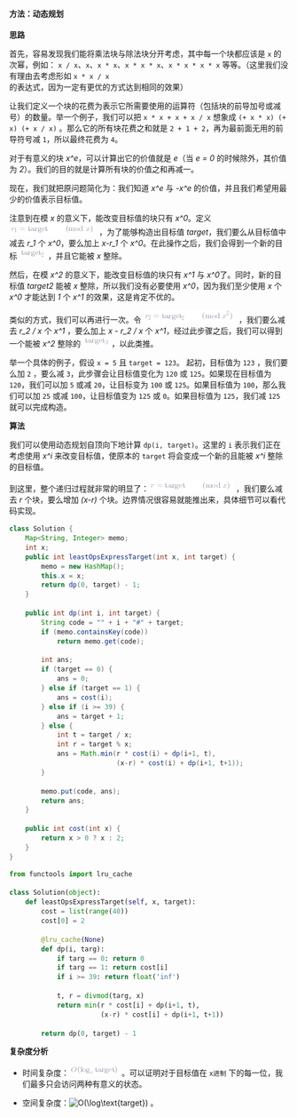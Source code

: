 #### 方法：动态规划

**思路**

首先，容易发现我们能将乘法块与除法块分开考虑，其中每一个块都应该是 `x` 的次幂，例如： `x / x`、`x`、`x * x`、`x * x * x`、`x * x * x * x` 等等。（这里我们没有理由去考虑形如 `x * x / x` 的表达式，因为一定有更优的方式达到相同的效果）

让我们定义一个块的花费为表示它所需要使用的运算符（包括块的前导加号或减号）的数量。举一个例子，我们可以把 `x * x + x + x / x` 想象成 `(+ x * x) (+ x) (+ x / x)` 。那么它的所有块花费之和就是 `2 + 1 + 2`，再为最前面无用的前导符号减 `1`，所以最终花费为 `4`。

对于有意义的块 *x^e*，可以计算出它的价值就是 *e*（当 *e = 0* 的时候除外，其价值为 *2*）。我们的目的就是计算所有块的价值之和再减一。

现在，我们就把原问题简化为：我们知道 *x^e* 与 *-x^e* 的价值，并且我们希望用最少的价值表示目标值。

注意到在模 *x* 的意义下，能改变目标值的块只有 *x^0*。定义 ![r_1=\text{target}\pmodx ](./p__r_1_=_text{target}_pmod_x_.png) ，为了能够构造出目标值 *target*，我们要么从目标值中减去 *r_1* 个 *x^0*，要么加上 *x-r_1* 个 *x^0*。在此操作之后，我们会得到一个新的目标 ![\text{target}_2 ](./p__text{target}_2_.png) ，并且它能被 *x* 整除。

然后，在模 *x^2* 的意义下，能改变目标值的块只有 *x^1* 与 *x^0*了。同时，新的目标值 *target2* 能被 *x* 整除，所以我们没有必要使用 *x^0*，因为我们至少使用 *x* 个 *x^0* 才能达到 *1* 个 *x^1* 的效果，这是肯定不优的。

类似的方式，我们可以再进行一次。令 ![r_2=\text{target}_2\pmod{x^2} ](./p__r_2_=_text{target}_2_pmod_{x^2}_.png) ，我们要么减去 *r_2 / x* 个 *x^1* ，要么加上 *x - r_2 / x* 个 *x^1*，经过此步骤之后，我们可以得到一个能被 *x^2* 整除的 ![\text{target}_3 ](./p__text{target}_3_.png) ，以此类推。

举一个具体的例子，假设 `x = 5` 且 `target = 123`。 起初，目标值为 `123` ，我们要么加 `2` ，要么减 `3`，此步骤会让目标值变化为 `120` 或 `125`。如果现在目标值为 `120`，我们可以加 `5` 或减 `20`，让目标变为 `100` 或 `125`。如果目标值为 `100`，那么我们可以加 `25` 或减 `100`，让目标值变为 `125` 或 `0`。如果目标值为 `125`，我们减 `125` 就可以完成构造。

**算法**

我们可以使用动态规划自顶向下地计算 `dp(i, target)`。这里的 `i` 表示我们正在考虑使用 *x^i* 来改变目标值，使原本的 `target` 将会变成一个新的且能被 *x^i* 整除的目标值。

到这里，整个递归过程就非常的明显了：![r=\text{target}\pmodx ](./p__r_=_text{target}_pmod_x_.png) ，我们要么减去 *r* 个块，要么增加 *(x-r)* 个块。边界情况很容易就能推出来，具体细节可以看代码实现。

```java [smjaHx5K-Java]
class Solution {
    Map<String, Integer> memo;
    int x;
    public int leastOpsExpressTarget(int x, int target) {
        memo = new HashMap();
        this.x = x;
        return dp(0, target) - 1;
    }

    public int dp(int i, int target) {
        String code = "" + i + "#" + target;
        if (memo.containsKey(code))
            return memo.get(code);

        int ans;
        if (target == 0) {
            ans = 0;
        } else if (target == 1) {
            ans = cost(i);
        } else if (i >= 39) {
            ans = target + 1;
        } else {
            int t = target / x;
            int r = target % x;
            ans = Math.min(r * cost(i) + dp(i+1, t),
                           (x-r) * cost(i) + dp(i+1, t+1));
        }

        memo.put(code, ans);
        return ans;
    }

    public int cost(int x) {
        return x > 0 ? x : 2;
    }
}
```
```python [smjaHx5K-Python]
from functools import lru_cache

class Solution(object):
    def leastOpsExpressTarget(self, x, target):
        cost = list(range(40))
        cost[0] = 2

        @lru_cache(None)
        def dp(i, targ):
            if targ == 0: return 0
            if targ == 1: return cost[i]
            if i >= 39: return float('inf')

            t, r = divmod(targ, x)
            return min(r * cost[i] + dp(i+1, t),
                       (x-r) * cost[i] + dp(i+1, t+1))

        return dp(0, target) - 1
```


**复杂度分析**

* 时间复杂度：![O(\log_{x}\text{target}) ](./p__O_log_{x}_text{target}__.png) 。可以证明对于目标值在 `x进制` 下的每一位，我们最多只会访问两种有意义的状态。

* 空间复杂度：![O(\log\text{target})​ ](./p__O_log_text{target}_​_.png) 。
  

  
